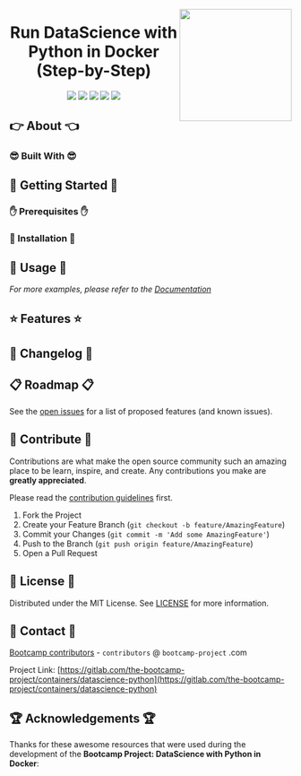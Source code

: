 <a href="https://bootcamp-project.com/" target="_blank"><img src="https://bootcamp-project.com/images/logo.png" align="right" height="200" /></a>

<h1 align="center">Run DataScience with Python in Docker (Step-by-Step)</h1>

<div align="center">
<img src="https://img.shields.io/docker/v/tbcp/datascience-python?style=for-the-badge" />
<img src="https://img.shields.io/docker/image-size/tbcp/datascience-python?style=for-the-badge" />
<img src="https://img.shields.io/docker/pulls/tbcp/datascience-python?style=for-the-badge" />
<img src="https://img.shields.io/docker/stars/tbcp/datascience-python?style=for-the-badge" />
<img src="https://img.shields.io/badge/Bootcamp-Project-blue?style=for-the-badge" />
</div>

## 👉 About 👈

### 😎 Built With 😎

## 📖 Getting Started 📖

### ✋ Prerequisites ✋

### 💪 Installation 💪

## 🚀 Usage 🚀

_For more examples, please refer to the [Documentation](https://data.rtfm.page)_

## ⭐️ Features ⭐️

## 📑 Changelog 📑

## 📋 Roadmap 📋

See the [open issues](https://gitlab.com/the-bootcamp-project/containers/datascience-python/-/issues) for a list of proposed features (and known issues).

## 🤝 Contribute 🤝

Contributions are what make the open source community such an amazing place to be learn, inspire, and create. Any contributions you make are **greatly appreciated**.

Please read the [contribution guidelines](contributing.md) first.

1. Fork the Project
2. Create your Feature Branch (`git checkout -b feature/AmazingFeature`)
3. Commit your Changes (`git commit -m 'Add some AmazingFeature'`)
4. Push to the Branch (`git push origin feature/AmazingFeature`)
5. Open a Pull Request

## 📜 License 📜

Distributed under the MIT License. See [LICENSE](LICENSE) for more information.

## 💌 Contact 💌

[Bootcamp contributors](https://bootcamp-project.com/) - `contributors` @ `bootcamp-project` .com

Project Link: [https://gitlab.com/the-bootcamp-project/containers/datascience-python](https://gitlab.com/the-bootcamp-project/containers/datascience-python)

## 🏆 Acknowledgements 🏆

Thanks for these awesome resources that were used during the development of the **Bootcamp Project: DataScience with Python in Docker**:
